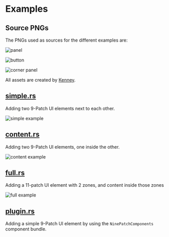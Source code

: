 # Examples

## Source PNGs

The PNGs used as sources for the different examples are:

![panel](https://raw.githubusercontent.com/mockersf/bevy_extra/master/bevy_ninepatch/assets/glassPanel_corners.png)

![button](https://raw.githubusercontent.com/mockersf/bevy_extra/master/bevy_ninepatch/assets/blue_button02.png)

![corner panel](https://raw.githubusercontent.com/mockersf/bevy_extra/master/bevy_ninepatch/assets/metalPanel_yellowCorner.png)

All assets are created by [Kenney](https://www.kenney.nl).

## [simple.rs](https://github.com/mockersf/bevy_extra/blob/master/bevy_ninepatch/examples/simple.rs)

Adding two 9-Patch UI elements next to each other.

![simple example](https://raw.githubusercontent.com/mockersf/bevy_extra/master/bevy_ninepatch/examples/simple.png)

## [content.rs](https://github.com/mockersf/bevy_extra/blob/master/bevy_ninepatch/examples/content.rs)

Adding two 9-Patch UI elements, one inside the other.

![content example](https://raw.githubusercontent.com/mockersf/bevy_extra/master/bevy_ninepatch/examples/content.png)

## [full.rs](https://github.com/mockersf/bevy_extra/blob/master/bevy_ninepatch/examples/full.rs)

Adding a 11-patch UI element with 2 zones, and content inside those zones

![full example](https://raw.githubusercontent.com/mockersf/bevy_extra/master/bevy_ninepatch/examples/full.png)

## [plugin.rs](https://github.com/mockersf/bevy_extra/blob/master/bevy_ninepatch/examples/plugin.rs)

Adding a simple 9-Patch UI element by using the `NinePatchComponents` component bundle.